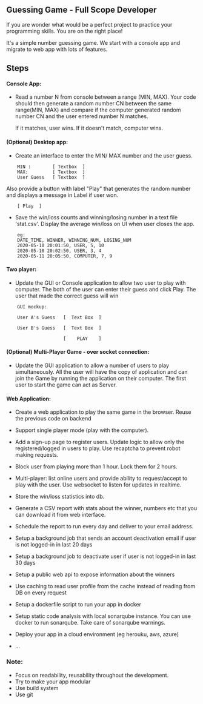 
## Guessing Game - Full Scope Developer

If you are wonder what would be a perfect project to practice your programming skills. You are on the right place!

It's a simple number guessing game. We start with a console app and migrate to web app with lots of features.

## Steps


#### Console App:

- Read a number N from console between a range (MIN, MAX). Your code should then generate a random number CN between the same range(MIN, MAX) and compare if the computer generated random number CN and the user entered number N matches.

    If it matches, user wins. If it doesn't match, computer wins.

#### (Optional) Desktop app:

- Create an interface to enter the MIN/ MAX number and the user guess.

```
    MIN :        [ Textbox  ]
    MAX:         [ Textbox  ]
    User Guess   [ Textbox  ]
```

Also provide a button with label "Play" that generates the random number and displays a message in Label if user won.

```
    [ Play  ]
```

- Save the win/loss counts and winning/losing number in a text file 'stat.csv'. Display the average win/loss on UI when user closes the app.

```
    eg:
    DATE_TIME, WINNER, WINNING_NUM, LOSING_NUM
    2020-05-10 20:01:50, USER, 5, 10
    2020-05-10 20:02:50, USER, 3, 4
    2020-05-11 20:05:50, COMPUTER, 7, 9
```

#### Two player:
- Update the GUI or Console application to allow two user to play with computer. The both of the user can enter their guess and click Play. The user that made the correct guess will win

```
    GUI mockup:

    User A's Guess   [  Text Box  ]
    
    User B's Guess   [  Text Box  ]

                     [    PLAY    ]
```

#### (Optional) Multi-Player Game - over socket connection:
- Update the GUI application to allow a number of users to play simultaneously. All the user will have the copy of application and can join the Game by running the application on their computer. The first user to start the game can act as Server.

#### Web Application:

- Create a web application to play the same game in the browser. Reuse the previous code on backend

- Support single player mode (play with the computer). 

- Add a sign-up page to register users. Update logic to allow only the registered/logged in users to play. Use recaptcha to prevent robot making requests.

- Block user from playing more than 1 hour. Lock them for 2 hours.

- Multi-player: list online users and provide ability to request/accept to play with the user. Use websocket to listen for updates in realtime.

- Store the win/loss statistics into db. 

-  Generate a CSV report with stats about the winner, numbers etc that you can download it from web interface. 

-  Schedule the report to run every day and deliver to your email address.

-  Setup a background job that sends an account deactivation email if user is not logged-in in last 20 days

-  Setup a background job to deactivate user if user is not logged-in in last 30 days

-  Setup a public web api to expose information about the winners

-  Use caching to read user profile from the cache instead of reading from DB on every request

-  Setup a dockerfile script to run your app in docker 

-  Setup static code analysis with local sonarqube instance. You can use docker to run sonarqube. Take care of sonarqube warnings.

-  Deploy your app in a cloud environment (eg herouku, aws, azure)

-  ...


### Note: 

- Focus on readability, reusability throughout the development.
- Try to make your app modular
- Use build system
- Use git 
